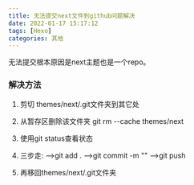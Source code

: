 ```yaml
---
title: 无法提交next文件到github问题解决
date: 2022-01-17 15:17:12
tags: [Hexo]
categories: 其他
---
```


无法提交根本原因是next主题也是一个repo。

### 解决方法

1. 剪切 themes/next/.git文件夹到其它处

2. 从暂存区删除该文件夹
git rm --cache themes/next

3. 使用git status查看状态

4. 三步走: -->git add .  -->git commit -m "" -->git push

5. 再移回themes/next/.git文件夹